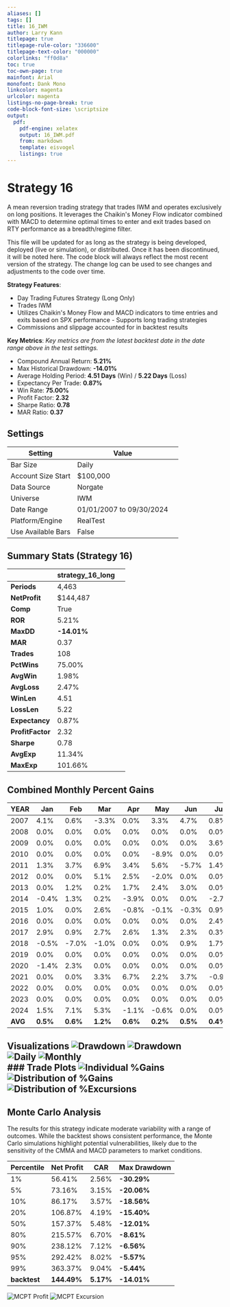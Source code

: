 ```yaml
---
aliases: []
tags: []
title: 16_IWM
author: Larry Kann
titlepage: true
titlepage-rule-color: "336600"
titlepage-text-color: "000000"
colorlinks: "ff0d8a"
toc: true
toc-own-page: true
mainfont: Arial
monofont: Dank Mono
linkcolor: magenta
urlcolor: magenta
listings-no-page-break: true
code-block-font-size: \scriptsize
output:
  pdf:
    pdf-engine: xelatex
    output: 16_IWM.pdf
    from: markdown
    template: eisvogel
    listings: true
---
```

# Strategy 16 

A mean reversion trading strategy that trades IWM and operates exclusively on long positions. It leverages the Chaikin's Money Flow indicator combined with MACD to determine optimal times to enter and exit trades based on RTY performance as a breadth/regime filter. 

This file will be updated for as long as the strategy is being developed, deployed (live or simulation), or distributed. Once it has been discontinued, it will be noted here. The code block will always reflect the most recent version of the strategy. The change log can be used to see changes and adjustments to the code over time. 

**Strategy Features**: 

- Day Trading Futures Strategy (Long Only) 
- Trades IWM 
- Utilizes Chaikin's Money Flow and MACD indicators to time entries and exits based on SPX performance - Supports long trading strategies
- Commissions and slippage accounted for in backtest results 

**Key Metrics**: _Key metrics are from the latest backtest date in the date range above in the test settings._ 

- Compound Annual Return: **5.21%** 
- Max Historical Drawdown: **-14.01%** 
- Average Holding Period: **4.51 Days** (Win) / **5.22 Days** (Loss) 
- Expectancy Per Trade: **0.87%** 
- Win Rate: **75.00%** 
- Profit Factor: **2.32** 
- Sharpe Ratio: **0.78** 
- MAR Ratio: **0.37** 

## Settings 

| Setting            | Value                    |     |
| ------------------ | ------------------------ | --- |
| Bar Size           | Daily                    |     |
| Account Size Start | $100,000                 |     |
| Data Source        | Norgate                  |     |
| Universe           | IWM                      |     |
| Date Range         | 01/01/2007 to 09/30/2024 |     |
| Platform/Engine    | RealTest                 |     |
| Use Available Bars | False                    |     |


## Summary Stats (Strategy 16) 

|                  | strategy_16_long |     |
| ---------------- | ---------------- | --- |
| **Periods**      | 4,463            |     |
| **NetProfit**    | $144,487         |     |
| **Comp**         | True             |     |
| **ROR**          | 5.21%            |     |
| **MaxDD**        | **-14.01%**      |     |
| **MAR**          | 0.37             |     |
| **Trades**       | 108              |     |
| **PctWins**      | 75.00%           |     |
| **AvgWin**       | 1.98%            |     |
| **AvgLoss**      | 2.47%            |     |
| **WinLen**       | 4.51             |     |
| **LossLen**      | 5.22             |     |
| **Expectancy**   | 0.87%            |     |
| **ProfitFactor** | 2.32             |     |
| **Sharpe**       | 0.78             |     |
| **AvgExp**       | 11.34%           |     |
| **MaxExp**       | 101.66%          |     |

## Combined Monthly Percent Gains

| YEAR | Jan | Feb | Mar | Apr | May | Jun | Jul | Aug | Sep | Oct | Nov | Dec | **TOTAL** | MaxDD | 
| ---- | ------ | ------ | ------ | ------ | ------- | ---- | ----- | ------ | ------ | ------ | ------ | ------ | -------- | ------ | 
| 2007 | 4.1% | 0.6% | -3.3% | 0.0% | 3.3% | 4.7% | 0.8% | 0.0% | 0.0% | 0.0% | 0.0% | 0.0% | **10.4%** | -4.7% | 
| 2008 | 0.0% | 0.0% | 0.0% | 0.0% | 0.0% | 0.0% | 0.0% | 0.0% | 0.0% | 0.0% | 0.0% | 0.0% | **0.0%** | -0.0% | 
| 2009 | 0.0% | 0.0% | 0.0% | 0.0% | 0.0% | 0.0% | 3.6% | 0.0% | 0.0% | 5.0% | 10.1% | 3.2% | **23.6%** | -2.9% | 
| 2010 | 0.0% | 0.0% | 0.0% | 0.0% | -8.9% | 0.0% | 0.0% | -3.9% | 0.0% | 0.0% | 1.7% | 0.0% | **-10.9%** | -14.0% | 
| 2011 | 1.3% | 3.7% | 6.9% | 3.4% | 5.6% | -5.7% | 1.4% | 0.0% | 0.0% | 0.0% | 0.0% | 0.0% | **17.2%** | -5.7% | 
| 2012 | 0.0% | 0.0% | 5.1% | 2.5% | -2.0% | 0.0% | 0.0% | 0.0% | 0.0% | -0.0% | -0.6% | 0.0% | **5.0%** | -3.2% | 
| 2013 | 0.0% | 1.2% | 0.2% | 1.7% | 2.4% | 3.0% | 0.0% | -3.6% | 4.2% | -0.3% | 2.8% | 2.7% | **14.9%** | -4.0% | 
| 2014 | -0.4% | 1.3% | 0.2% | -3.9% | 0.0% | 0.0% | -2.7% | 0.0% | 0.0% | 0.0% | 0.0% | 0.4% | **-5.1%** | -9.2% | 
| 2015 | 1.0% | 0.0% | 2.6% | -0.8% | -0.1% | -0.3% | 0.9% | 0.0% | 0.0% | 0.0% | 0.0% | 0.0% | **3.4%** | -4.2% | 
| 2016 | 0.0% | 0.0% | 0.0% | 0.0% | 0.0% | 0.0% | 2.4% | 0.9% | 4.6% | -3.2% | -2.7% | 0.0% | **1.7%** | -6.1% | 
| 2017 | 2.9% | 0.9% | 2.7% | 2.6% | 1.3% | 2.3% | 0.3% | -3.0% | 0.0% | 0.3% | 0.6% | 1.7% | **13.4%** | -5.5% | 
| 2018 | -0.5% | -7.0% | -1.0% | 0.0% | 0.0% | 0.9% | 1.7% | 1.1% | -0.5% | -1.4% | 0.0% | 0.0% | **-6.7%** | -9.9% | 
| 2019 | 0.0% | 0.0% | 0.0% | 0.0% | 0.0% | 0.0% | 0.0% | 0.0% | 0.0% | 0.0% | 0.0% | 0.0% | **0.0%** | -0.0% | 
| 2020 | -1.4% | 2.3% | 0.0% | 0.0% | 0.0% | 0.0% | 0.0% | 0.0% | 0.0% | -4.2% | 0.0% | 0.0% | **-3.4%** | -4.7% | 
| 2021 | 0.0% | 0.0% | 3.3% | 6.7% | 2.2% | 3.7% | -0.9% | 0.0% | 0.0% | 0.0% | 0.0% | 0.0% | **15.7%** | -5.4% | 
| 2022 | 0.0% | 0.0% | 0.0% | 0.0% | 0.0% | 0.0% | 0.0% | 0.0% | 0.0% | 0.0% | 0.0% | 0.0% | **0.0%** | -0.0% | 
| 2023 | 0.0% | 0.0% | 0.0% | 0.0% | 0.0% | 0.0% | 0.0% | 0.0% | 0.0% | 0.0% | 0.0% | 0.0% | **0.0%** | -0.0% | 
| 2024 | 1.5% | 7.1% | 5.3% | -1.1% | -0.6% | 0.0% | 0.0% | 2.4% | 4.6% | n/a | n/a | n/a | **20.5%** | -3.8% | 
| **AVG** | **0.5%** | **0.6%** | **1.2%** | **0.6%** | **0.2%** | **0.5%** | **0.4%** | **-0.3%** | **0.7%** | **-0.2%** | **0.7%** | **0.5%** | **5.5%** | **-4.6%** | 

## Visualizations ![Drawdown](images/graph2.png) ![Drawdown](images/graph3.png) <div style="page-break-after: always;"></div> ![Daily](images/graph5.png) ![Monthly](images/graph7.png) <div style="page-break-after: always;"></div> ### Trade Plots ![Individual %Gains](images/plot0.png) ![Distribution of %Gains](images/plot1.png) <div style="page-break-after: always;"></div> ![Distribution of %Excursions](images/plot2.png) 
## Monte Carlo Analysis 

The results for this strategy indicate moderate variability with a range of outcomes. While the backtest shows consistent performance, the Monte Carlo simulations highlight potential vulnerabilities, likely due to the sensitivity of the CMMA and MACD parameters to market conditions. 

| Percentile | Net Profit | CAR | Max Drawdown | 
| ---------- | ---------- | ------ | ------------ | 
| 1% | 56.41% | 2.56% | **-30.29%** | 
| 5% | 73.16% | 3.15% | **-20.06%** | 
| 10% | 86.17% | 3.57% | **-18.56%** | 
| 20% | 106.87% | 4.19% | **-15.40%** | 
| 50% | 157.37% | 5.48% | **-12.01%** | 
| 80% | 215.57% | 6.70% | **-8.61%** | 
| 90% | 238.12% | 7.12% | **-6.56%** | 
| 95% | 292.42% | 8.02% | **-5.57%** | 
| 99% | 363.37% | 9.04% | **-5.44%** | 
| **backtest** | **144.49%** | **5.17%** | **-14.01%** | 

![MCPT Profit](images/plot4.png) ![MCPT Excursion](images/plot5.png)
